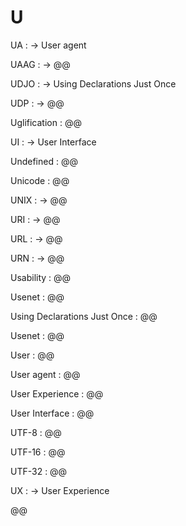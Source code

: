 # U

UA
: → User agent

UAAG
: → @@

UDJO
: → Using Declarations Just Once

UDP
: → @@

Uglification
: @@

UI
: → User Interface

Undefined
: @@

Unicode
: @@

UNIX
: → @@

URI
: → @@

URL
: → @@

URN
: → @@

Usability
: @@

Usenet
: @@

Using Declarations Just Once
: @@

Usenet
: @@

User
: @@

User agent
: @@

User Experience
: @@

User Interface
: @@

UTF-8
: @@

UTF-16
: @@

UTF-32
: @@

UX
: → User Experience

@@